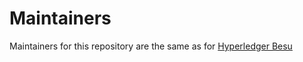 # Maintainers

Maintainers for this repository are the same as
for [Hyperledger Besu](https://github.com/hyperledger/besu/blob/master/MAINTAINERS.md)
